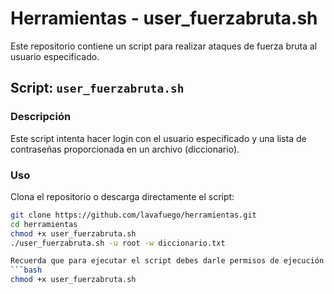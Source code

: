 # Herramientas - user_fuerzabruta.sh

Este repositorio contiene un script para realizar ataques de fuerza bruta al usuario especificado.

## Script: `user_fuerzabruta.sh`

### Descripción

Este script intenta hacer login con el usuario especificado y una lista de contraseñas proporcionada en un archivo (diccionario).

### Uso

Clona el repositorio o descarga directamente el script:

```bash
git clone https://github.com/lavafuego/herramientas.git
cd herramientas
chmod +x user_fuerzabruta.sh
./user_fuerzabruta.sh -u root -w diccionario.txt

Recuerda que para ejecutar el script debes darle permisos de ejecución con:
```bash
chmod +x user_fuerzabruta.sh
```

